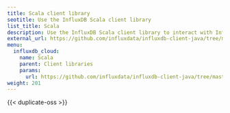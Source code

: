 ```yaml
---
title: Scala client library
seotitle: Use the InfluxDB Scala client library
list_title: Scala
description: Use the InfluxDB Scala client library to interact with InfluxDB.
external_url: https://github.com/influxdata/influxdb-client-java/tree/master/client-scala
menu:
  influxdb_cloud:
    name: Scala
    parent: Client libraries
    params:
      url: https://github.com/influxdata/influxdb-client-java/tree/master/client-scala
weight: 201
---
```


{{< duplicate-oss >}}